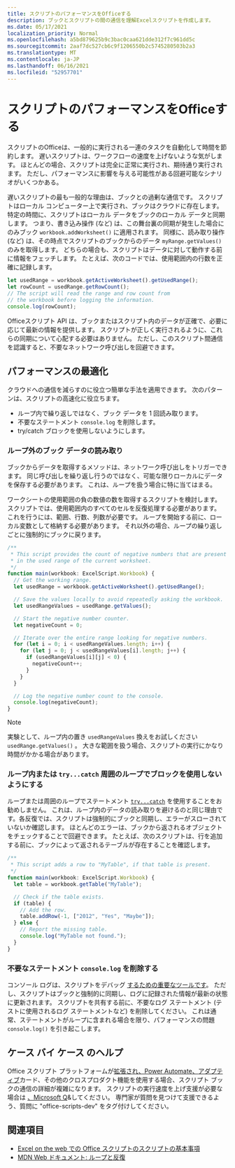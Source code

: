```yaml
---
title: スクリプトのパフォーマンスをOfficeする
description: ブックとスクリプトの間の通信を理解Excelスクリプトを作成します。
ms.date: 05/17/2021
localization_priority: Normal
ms.openlocfilehash: a5bd879625b9c3bac0caa621dde312f7c961dd5c
ms.sourcegitcommit: 2aaf7dc527cb6c9f1206550b2c5745280503b2a3
ms.translationtype: MT
ms.contentlocale: ja-JP
ms.lasthandoff: 06/16/2021
ms.locfileid: "52957701"
---
```

# <a name="improve-the-performance-of-your-office-scripts"></a>スクリプトのパフォーマンスをOfficeする

スクリプトのOfficeは、一般的に実行される一連のタスクを自動化して時間を節約します。 遅いスクリプトは、ワークフローの速度を上げないような気がします。 ほとんどの場合、スクリプトは完全に正常に実行され、期待通り実行されます。 ただし、パフォーマンスに影響を与える可能性がある回避可能なシナリオがいくつかある。

遅いスクリプトの最も一般的な理由は、ブックとの過剰な通信です。 スクリプトはローカル コンピューター上で実行され、ブックはクラウドに存在します。 特定の時間に、スクリプトはローカル データをブックのローカル データと同期します。 つまり、書き込み操作 (など) は、この舞台裏の同期が発生した場合にのみブック `workbook.addWorksheet()` に適用されます。 同様に、読み取り操作 (など) は、その時点でスクリプトのブックからのデータ `myRange.getValues()` のみを取得します。 どちらの場合も、スクリプトはデータに対して動作する前に情報をフェッチします。 たとえば、次のコードでは、使用範囲内の行数を正確に記録します。

```TypeScript
let usedRange = workbook.getActiveWorksheet().getUsedRange();
let rowCount = usedRange.getRowCount();
// The script will read the range and row count from
// the workbook before logging the information.
console.log(rowCount);
```

Officeスクリプト API は、ブックまたはスクリプト内のデータが正確で、必要に応じて最新の情報を提供します。 スクリプトが正しく実行されるように、これらの同期について心配する必要はありません。 ただし、このスクリプト間通信を認識すると、不要なネットワーク呼び出しを回避できます。

## <a name="performance-optimizations"></a>パフォーマンスの最適化

クラウドへの通信を減らすのに役立つ簡単な手法を適用できます。 次のパターンは、スクリプトの高速化に役立ちます。

- ループ内で繰り返しではなく、ブック データを 1 回読み取ります。
- 不要なステートメント `console.log` を削除します。
- try/catch ブロックを使用しないようにします。

### <a name="read-workbook-data-outside-of-a-loop"></a>ループ外のブック データの読み取り

ブックからデータを取得するメソッドは、ネットワーク呼び出しをトリガーできます。 同じ呼び出しを繰り返し行うのではなく、可能な限りローカルにデータを保存する必要があります。 これは、ループを扱う場合に特に当てはまる。

ワークシートの使用範囲の負の数値の数を取得するスクリプトを検討します。 スクリプトでは、使用範囲内のすべてのセルを反復処理する必要があります。 これを行うには、範囲、行数、列数が必要です。 ループを開始する前に、ローカル変数として格納する必要があります。 それ以外の場合、ループの繰り返しごとに強制的にブックに戻ります。

```TypeScript
/**
 * This script provides the count of negative numbers that are present
 * in the used range of the current worksheet.
 */
function main(workbook: ExcelScript.Workbook) {
  // Get the working range.
  let usedRange = workbook.getActiveWorksheet().getUsedRange();

  // Save the values locally to avoid repeatedly asking the workbook.
  let usedRangeValues = usedRange.getValues();

  // Start the negative number counter.
  let negativeCount = 0;

  // Iterate over the entire range looking for negative numbers.
  for (let i = 0; i < usedRangeValues.length; i++) {
    for (let j = 0; j < usedRangeValues[i].length; j++) {
      if (usedRangeValues[i][j] < 0) {
        negativeCount++;
      }
    }
  }

  // Log the negative number count to the console.
  console.log(negativeCount);
}
```

> [!NOTE]
> 実験として、ループ内の置き `usedRangeValues` 換えをお試しください `usedRange.getValues()` 。 大きな範囲を扱う場合、スクリプトの実行にかなり時間がかかる場合があります。

### <a name="avoid-using-trycatch-blocks-in-or-surrounding-loops"></a>ループ内または `try...catch` 周囲のループでブロックを使用しないようにする

ループまたは周囲のループでステートメント [`try...catch`](https://developer.mozilla.org/docs/Web/JavaScript/Reference/Statements/try...catch) を使用することをお勧めしません。 これは、ループ内のデータの読み取りを避けるのと同じ理由です。各反復では、スクリプトは強制的にブックと同期し、エラーがスローされていないか確認します。 ほとんどのエラーは、ブックから返されるオブジェクトをチェックすることで回避できます。 たとえば、次のスクリプトは、行を追加する前に、ブックによって返されるテーブルが存在することを確認します。

```TypeScript
/**
 * This script adds a row to "MyTable", if that table is present.
 */
function main(workbook: ExcelScript.Workbook) {
  let table = workbook.getTable("MyTable");

  // Check if the table exists.
  if (table) {
    // Add the row.
    table.addRow(-1, ["2012", "Yes", "Maybe"]);
  } else {
    // Report the missing table.
    console.log("MyTable not found.");
  }
}
```

### <a name="remove-unnecessary-consolelog-statements"></a>不要なステートメント `console.log` を削除する

コンソール ログは、スクリプトをデバッグ [するための重要なツールです](../testing/troubleshooting.md)。 ただし、スクリプトはブックと強制的に同期し、ログに記録された情報が最新の状態に更新されます。 スクリプトを共有する前に、不要なログ ステートメント (テストに使用されるログ ステートメントなど) を削除してください。 これは通常、ステートメントがループに含まれる場合を限り、パフォーマンスの問題 `console.log()` を引き起こします。

## <a name="case-by-case-help"></a>ケース バイ ケース のヘルプ

Office スクリプト プラットフォームが[拡張され、Power Automate、](https://flow.microsoft.com/)[アダプティブ](/adaptive-cards)カード、その他のクロスプロダクト機能を使用する場合、スクリプト ブックの通信の詳細が複雑になります。 スクリプトの実行速度を上げ支援が必要な場合は [、Microsoft Q](/answers/topics/office-scripts-excel-dev.html)&してください。 専門家が質問を見つけて支援できるよう、質問に "office-scripts-dev" をタグ付けしてください。

## <a name="see-also"></a>関連項目

- [Excel on the web での Office スクリプトのスクリプトの基本事項](scripting-fundamentals.md)
- [MDN Web ドキュメント: ループと反復](https://developer.mozilla.org/docs/Web/JavaScript/Guide/Loops_and_iteration)
